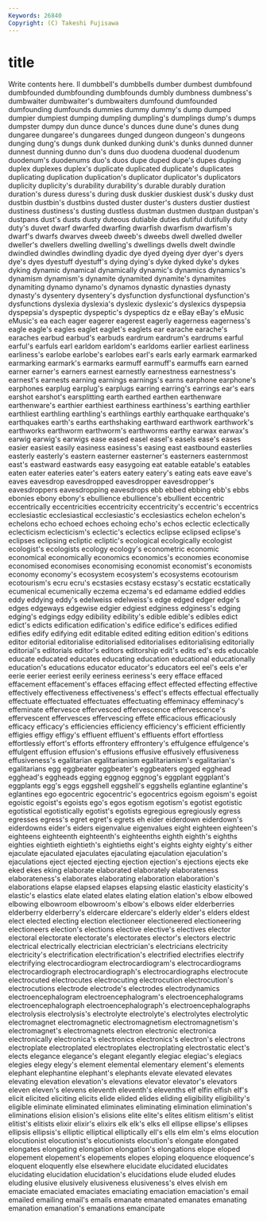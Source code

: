 ```yaml
---
Keywords: 26840 
Copyright: (C) Takeshi Fujisawa
---
```


# title

Write contents here.
ll dumbbell's dumbbells dumber dumbest dumbfound dumbfounded dumbfounding dumbfounds
dumbly dumbness dumbness's dumbwaiter dumbwaiter's dumbwaiters dumfound dumfounded dumfounding dumfounds
dummies dummy dummy's dump dumped dumpier dumpiest dumping dumpling dumpling's
dumplings dump's dumps dumpster dumpy dun dunce dunce's dunces dune
dune's dunes dung dungaree dungaree's dungarees dunged dungeon dungeon's dungeons
dunging dung's dungs dunk dunked dunking dunk's dunks dunned dunner
dunnest dunning dunno dun's duns duo duodena duodenal duodenum duodenum's
duodenums duo's duos dupe duped dupe's dupes duping duplex duplexes
duplex's duplicate duplicated duplicate's duplicates duplicating duplication duplication's duplicator duplicator's
duplicators duplicity duplicity's durability durability's durable durably duration duration's duress
duress's during dusk duskier duskiest dusk's dusky dust dustbin dustbin's
dustbins dusted duster duster's dusters dustier dustiest dustiness dustiness's dusting
dustless dustman dustmen dustpan dustpan's dustpans dust's dusts dusty duteous
dutiable duties dutiful dutifully duty duty's duvet dwarf dwarfed dwarfing
dwarfish dwarfism dwarfism's dwarf's dwarfs dwarves dweeb dweeb's dweebs dwell
dwelled dweller dweller's dwellers dwelling dwelling's dwellings dwells dwelt dwindle
dwindled dwindles dwindling dyadic dye dyed dyeing dyer dyer's dyers
dye's dyes dyestuff dyestuff's dying dying's dyke dyked dyke's dykes
dyking dynamic dynamical dynamically dynamic's dynamics dynamics's dynamism dynamism's dynamite
dynamited dynamite's dynamites dynamiting dynamo dynamo's dynamos dynastic dynasties dynasty
dynasty's dysentery dysentery's dysfunction dysfunctional dysfunction's dysfunctions dyslexia dyslexia's dyslexic
dyslexic's dyslexics dyspepsia dyspepsia's dyspeptic dyspeptic's dyspeptics dz e eBay
eBay's eMusic eMusic's ea each eager eagerer eagerest eagerly eagerness
eagerness's eagle eagle's eagles eaglet eaglet's eaglets ear earache earache's
earaches earbud earbud's earbuds eardrum eardrum's eardrums earful earful's earfuls
earl earldom earldom's earldoms earlier earliest earliness earliness's earlobe earlobe's
earlobes earl's earls early earmark earmarked earmarking earmark's earmarks earmuff
earmuff's earmuffs earn earned earner earner's earners earnest earnestly earnestness
earnestness's earnest's earnests earning earnings earnings's earns earphone earphone's earphones
earplug earplug's earplugs earring earring's earrings ear's ears earshot earshot's
earsplitting earth earthed earthen earthenware earthenware's earthier earthiest earthiness earthiness's
earthing earthlier earthliest earthling earthling's earthlings earthly earthquake earthquake's earthquakes
earth's earths earthshaking earthward earthwork earthwork's earthworks earthworm earthworm's earthworms
earthy earwax earwax's earwig earwig's earwigs ease eased easel easel's
easels ease's eases easier easiest easily easiness easiness's easing east
eastbound easterlies easterly easterly's eastern easterner easterner's easterners easternmost east's
eastward eastwards easy easygoing eat eatable eatable's eatables eaten eater
eateries eater's eaters eatery eatery's eating eats eave eave's eaves
eavesdrop eavesdropped eavesdropper eavesdropper's eavesdroppers eavesdropping eavesdrops ebb ebbed ebbing
ebb's ebbs ebonies ebony ebony's ebullience ebullience's ebullient eccentric eccentrically
eccentricities eccentricity eccentricity's eccentric's eccentrics ecclesiastic ecclesiastical ecclesiastic's ecclesiastics echelon
echelon's echelons echo echoed echoes echoing echo's echos eclectic eclectically
eclecticism eclecticism's eclectic's eclectics eclipse eclipsed eclipse's eclipses eclipsing ecliptic
ecliptic's ecological ecologically ecologist ecologist's ecologists ecology ecology's econometric economic
economical economically economics economics's economies economise economised economises economising economist
economist's economists economy economy's ecosystem ecosystem's ecosystems ecotourism ecotourism's ecru
ecru's ecstasies ecstasy ecstasy's ecstatic ecstatically ecumenical ecumenically eczema eczema's
ed edamame eddied eddies eddy eddying eddy's edelweiss edelweiss's edge
edged edger edge's edges edgeways edgewise edgier edgiest edginess edginess's
edging edging's edgings edgy edibility edibility's edible edible's edibles edict
edict's edicts edification edification's edifice edifice's edifices edified edifies edify
edifying edit editable edited editing edition edition's editions editor editorial
editorialise editorialised editorialises editorialising editorially editorial's editorials editor's editors editorship
edit's edits ed's eds educable educate educated educates educating education
educational educationally education's educations educator educator's educators eel eel's eels
e'er eerie eerier eeriest eerily eeriness eeriness's eery efface effaced
effacement effacement's effaces effacing effect effected effecting effective effectively effectiveness
effectiveness's effect's effects effectual effectually effectuate effectuated effectuates effectuating effeminacy
effeminacy's effeminate effervesce effervesced effervescence effervescence's effervescent effervesces effervescing effete
efficacious efficaciously efficacy efficacy's efficiencies efficiency efficiency's efficient efficiently effigies
effigy effigy's effluent effluent's effluents effort effortless effortlessly effort's efforts
effrontery effrontery's effulgence effulgence's effulgent effusion effusion's effusions effusive effusively
effusiveness effusiveness's egalitarian egalitarianism egalitarianism's egalitarian's egalitarians egg eggbeater eggbeater's
eggbeaters egged egghead egghead's eggheads egging eggnog eggnog's eggplant eggplant's
eggplants egg's eggs eggshell eggshell's eggshells eglantine eglantine's eglantines ego
egocentric egocentric's egocentrics egoism egoism's egoist egoistic egoist's egoists ego's
egos egotism egotism's egotist egotistic egotistical egotistically egotist's egotists egregious
egregiously egress egresses egress's egret egret's egrets eh eider eiderdown
eiderdown's eiderdowns eider's eiders eigenvalue eigenvalues eight eighteen eighteen's eighteens
eighteenth eighteenth's eighteenths eighth eighth's eighths eighties eightieth eightieth's eightieths
eight's eights eighty eighty's either ejaculate ejaculated ejaculates ejaculating ejaculation
ejaculation's ejaculations eject ejected ejecting ejection ejection's ejections ejects eke
eked ekes eking elaborate elaborated elaborately elaborateness elaborateness's elaborates elaborating
elaboration elaboration's elaborations elapse elapsed elapses elapsing elastic elasticity elasticity's
elastic's elastics elate elated elates elating elation elation's elbow elbowed
elbowing elbowroom elbowroom's elbow's elbows elder elderberries elderberry elderberry's eldercare
eldercare's elderly elder's elders eldest elect elected electing election electioneer
electioneered electioneering electioneers election's elections elective elective's electives elector electoral
electorate electorate's electorates elector's electors electric electrical electrically electrician electrician's
electricians electricity electricity's electrification electrification's electrified electrifies electrify electrifying electrocardiogram
electrocardiogram's electrocardiograms electrocardiograph electrocardiograph's electrocardiographs electrocute electrocuted electrocutes electrocuting electrocution
electrocution's electrocutions electrode electrode's electrodes electrodynamics electroencephalogram electroencephalogram's electroencephalograms electroencephalograph
electroencephalograph's electroencephalographs electrolysis electrolysis's electrolyte electrolyte's electrolytes electrolytic electromagnet electromagnetic
electromagnetism electromagnetism's electromagnet's electromagnets electron electronic electronica electronically electronica's electronics
electronics's electron's electrons electroplate electroplated electroplates electroplating electrostatic elect's elects
elegance elegance's elegant elegantly elegiac elegiac's elegiacs elegies elegy elegy's
element elemental elementary element's elements elephant elephantine elephant's elephants elevate
elevated elevates elevating elevation elevation's elevations elevator elevator's elevators eleven
eleven's elevens eleventh eleventh's elevenths elf elfin elfish elf's elicit
elicited eliciting elicits elide elided elides eliding eligibility eligibility's eligible
eliminate eliminated eliminates eliminating elimination elimination's eliminations elision elision's elisions
elite elite's elites elitism elitism's elitist elitist's elitists elixir elixir's
elixirs elk elk's elks ell ellipse ellipse's ellipses ellipsis ellipsis's
elliptic elliptical elliptically ell's ells elm elm's elms elocution elocutionist
elocutionist's elocutionists elocution's elongate elongated elongates elongating elongation elongation's elongations
elope eloped elopement elopement's elopements elopes eloping eloquence eloquence's eloquent
eloquently else elsewhere elucidate elucidated elucidates elucidating elucidation elucidation's elucidations
elude eluded eludes eluding elusive elusively elusiveness elusiveness's elves elvish
em emaciate emaciated emaciates emaciating emaciation emaciation's email emailed emailing
email's emails emanate emanated emanates emanating emanation emanation's emanations emancipate
